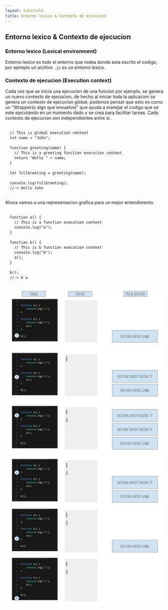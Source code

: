 ```yaml
---
layout: tutorials
title: Entorno lexico & Contexto de ejecucion
---
```

<h2 class="tutorials-content__sub-title">Entorno lexico & Contexto de ejecucion</h2>

<h3 class="tutorials-content__sub-title">Entorno lexico (Lexical environment)</h3>

<p class="tutorials-content__text">Entorno lexico es todo el entorno que rodea donde esta escrito el codigo, por ejemplo un archivo <code class="tutorials__code">.js</code> es un entorno lexico.</p>

<h3 class="tutorials-content__sub-title">Contexto de ejecucion (Execution context)</h3>

<p class="tutorials-content__text">Cada vez que se inicia una ejecucion de una funcion por ejemplo, se genera un nuevo contexto de ejecucion, de hecho al iniciar toda la aplicacion se genera un contexto de ejecucion global, podemos pensar que esto es como un "Wrapper(o algo que envuelve)" que ayuda a manejar el codigo que se este ejecutando en un momento dado y se crea para facilitar tareas. Cada contexto de ejecucion son independientes entre si.</p>

<pre>
  <code class="language-javascript">
  // This is global execution context
  let name = "John";

  function greeting(name) {
    // This is a greeting function execution context
    return "Hello " + name;
  }

  let fullGreeting = greeting(name);

  console.log(fullGreeting);
  //-> Hello John
  </code>
</pre>

<p class="tutorials-content__text">Ahora vamos a una representacion grafica para un mejor entendimento.</p>

<pre>
  <code class="language-javascript">
  function a() {
    // This is a function execution context
    console.log("a");
  }

  function b() {
    // This is b function execution context
    console.log("b");
    a();
  }

  b();
  //-> b a
  </code>
</pre>

<div class="tutorials-content__image">
  <img src="https://raw.githubusercontent.com/imoralescs/imoralescs.github.io/master/images/execution-context-como-se-crea-paso-a-paso.png" />
</div>
